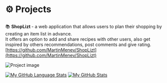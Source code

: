 # <p id="features"> ⚙️  Projects</p>


📚 <strong> ShopLizt </strong> - a web application that allows users to plan their shopping by creating an item list in advance. <br>
  It offers an option to add and share recipes with other users, also get inspired by others recommendations, post comments and give rating. <br>
      [https://github.com/MartinMenev/ShopLizt](https://github.com/MartinMenev/ShopLizt)

![Project image](https://user-images.githubusercontent.com/104612887/231045090-563153ba-919e-44c1-95a3-8c6a03511767.png)


[![My GitHub Language Stats](https://readmestats.999857.xyz/api/top-langs/?username=MartinMenev&langs_count=5&theme=grey)]()
[![My GitHub Stats](https://readmestats.999857.xyz/api/?username=MartinMenev&count_private=true&theme=grey&showicons=true)]()


